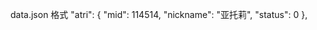 data.json 格式
    "atri": {
        "mid": 114514,
        "nickname": "亚托莉",
        "status": 0
    },